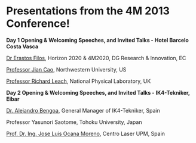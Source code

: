 # Presentations from the 4M 2013 Conference!

**Day 1 Opening & Welcoming Speeches, and Invited Talks - Hotel Barcelo Costa Vasca**

[Dr Erastos Filos](/4m-association/assets/images/files/Presentation_Erastos-Filos.pdf), Horizon 2020 & 4M2020, DG Research & Innovation, EC

[Professor Jian Cao](/4m-association/assets/images/files/Presentation_Jian-Cao.pdf), Northwestern University, US

[Professor Richard Leach](/4m-association/assets/images/files/Presentation_Richard-Leach.pdf), National Physical Laboratory, UK

**Day 2 Opening & Welcoming Speeches, and Invited Talks - IK4-Tekniker, Eibar**

[Dr. Alejandro Bengoa](/4m-association/assets/images/files/Presentation_Alejandro-Bengoa.pdf), General Manager of IK4-Tekniker, Spain

Professor Yasunori Saotome, Tohoku University, Japan

[Prof. Dr. Ing. Jose Luis Ocana Moreno](/4m-association/assets/images/files/Presentation_Jose-L.Ocana_.pdf), Centro Laser UPM, Spain